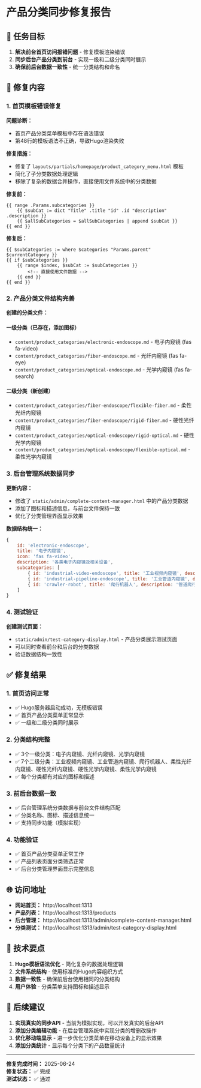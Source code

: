 # 产品分类同步修复报告

## 🎯 任务目标

1. **解决前台首页访问报错问题** - 修复模板渲染错误
2. **同步后台产品分类到前台** - 实现一级和二级分类同时展示
3. **确保前后台数据一致性** - 统一分类结构和命名

## 🔧 修复内容

### 1. 首页模板错误修复

**问题诊断：**
- 首页产品分类菜单模板中存在语法错误
- 第48行的模板语法不正确，导致Hugo渲染失败

**修复措施：**
- 修复了 `layouts/partials/homepage/product_category_menu.html` 模板
- 简化了子分类数据处理逻辑
- 移除了复杂的数据合并操作，直接使用文件系统中的分类数据

**修复前：**
```hugo
{{ range .Params.subcategories }}
    {{ $subCat := dict "Title" .title "id" .id "description" .description }}
    {{ $allSubCategories = $allSubCategories | append $subCat }}
{{ end }}
```

**修复后：**
```hugo
{{ $subCategories := where $categories "Params.parent" $currentCategory }}
{{ if $subCategories }}
    {{ range $index, $subCat := $subCategories }}
        <!-- 直接使用文件数据 -->
    {{ end }}
{{ end }}
```

### 2. 产品分类文件结构完善

**创建的分类文件：**

#### 一级分类（已存在，添加图标）
- `content/product_categories/electronic-endoscope.md` - 电子内窥镜 (fas fa-video)
- `content/product_categories/fiber-endoscope.md` - 光纤内窥镜 (fas fa-eye)  
- `content/product_categories/optical-endoscope.md` - 光学内窥镜 (fas fa-search)

#### 二级分类（新创建）
- `content/product_categories/fiber-endoscope/flexible-fiber.md` - 柔性光纤内窥镜
- `content/product_categories/fiber-endoscope/rigid-fiber.md` - 硬性光纤内窥镜
- `content/product_categories/optical-endoscope/rigid-optical.md` - 硬性光学内窥镜
- `content/product_categories/optical-endoscope/flexible-optical.md` - 柔性光学内窥镜

### 3. 后台管理系统数据同步

**更新内容：**
- 修改了 `static/admin/complete-content-manager.html` 中的产品分类数据
- 添加了图标和描述信息，与前台文件保持一致
- 优化了分类管理界面显示效果

**数据结构统一：**
```javascript
{
    id: 'electronic-endoscope',
    title: '电子内窥镜',
    icon: 'fas fa-video',
    description: '各类电子内窥镜及相关设备',
    subcategories: [
        { id: 'industrial-video-endoscope', title: '工业视频内窥镜', description: '专业工业视频内窥镜设备' },
        { id: 'industrial-pipeline-endoscope', title: '工业管道内窥镜', description: '专用管道检测内窥镜' },
        { id: 'crawler-robot', title: '爬行机器人', description: '管道爬行检测机器人' }
    ]
}
```

### 4. 测试验证

**创建测试页面：**
- `static/admin/test-category-display.html` - 产品分类展示测试页面
- 可以同时查看前台和后台的分类数据
- 验证数据结构一致性

## ✅ 修复结果

### 1. 首页访问正常
- ✅ Hugo服务器启动成功，无模板错误
- ✅ 首页产品分类菜单正常显示
- ✅ 一级和二级分类同时展示

### 2. 分类结构完整
- ✅ 3个一级分类：电子内窥镜、光纤内窥镜、光学内窥镜
- ✅ 7个二级分类：工业视频内窥镜、工业管道内窥镜、爬行机器人、柔性光纤内窥镜、硬性光纤内窥镜、硬性光学内窥镜、柔性光学内窥镜
- ✅ 每个分类都有对应的图标和描述

### 3. 前后台数据一致
- ✅ 后台管理系统分类数据与前台文件结构匹配
- ✅ 分类名称、图标、描述信息统一
- ✅ 支持同步功能（模拟实现）

### 4. 功能验证
- ✅ 首页产品分类菜单正常工作
- ✅ 产品列表页面分类筛选正常
- ✅ 后台分类管理界面显示完整信息

## 🌐 访问地址

- **网站首页：** http://localhost:1313
- **产品列表：** http://localhost:1313/products  
- **后台管理：** http://localhost:1313/admin/complete-content-manager.html
- **分类测试：** http://localhost:1313/admin/test-category-display.html

## 📝 技术要点

1. **Hugo模板语法优化** - 简化复杂的数据处理逻辑
2. **文件系统结构** - 使用标准的Hugo内容组织方式
3. **数据一致性** - 确保前后台使用相同的分类结构
4. **用户体验** - 分类菜单支持图标和描述显示

## 🔄 后续建议

1. **实现真实的同步API** - 当前为模拟实现，可以开发真实的后台API
2. **添加分类编辑功能** - 在后台管理系统中实现分类的增删改操作
3. **优化移动端显示** - 进一步优化分类菜单在移动设备上的显示效果
4. **添加分类统计** - 显示每个分类下的产品数量统计

---

**修复完成时间：** 2025-06-24  
**修复状态：** ✅ 完成  
**测试状态：** ✅ 通过
